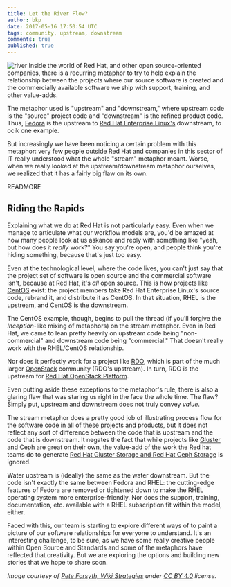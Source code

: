 ```yaml
---
title: Let the River Flow?
author: bkp
date: 2017-05-16 17:50:54 UTC
tags: community, upstream, downstream
comments: true
published: true
---
```


![river](blog/River.jpg) Inside the world of Red Hat, and other open source-oriented companies, there is a recurring metaphor to try to help explain the relationship between the projects where our source software is created and the commercially available software we ship with support, training, and other value-adds.

The metaphor used is "upstream" and "downstream," where upstream code is the "source" project code and "downstream" is the refined product code. Thus, [Fedora](https://getfedora.org/) is the upstream to [Red Hat Enterprise Linux's](https://www.redhat.com/en/technologies/linux-platforms/enterprise-linux) downstream, to ocik one example.

But increasingly we have been noticing a certain problem with this metaphor: very few people outside Red Hat and companies in this sector of IT really understood what the whole "stream" metaphor meant. Worse, when we really looked at the upstream/downstream metaphor ourselves, we realized that it has a fairly big flaw on its own.

READMORE

## Riding the Rapids

Explaining what we do at Red Hat is not particularly easy. Even when we manage to articulate what our workflow models are, you'd be amazed at how many people look at us askance and reply with something like "yeah, but how does it *really* work?" You say you're open, and people think you're hiding something, because that's just too easy.

Even at the technological level, where the code lives, you can't just say that the project set of software is open source and the commercial software isn't, because at Red Hat, it's *all* open source. This is how projects like [CentOS](https://www.centos.org/) exist: the project members take Red Hat Enterprise Linux's source code, rebrand it, and distribute it as CentOS. In that situation, RHEL is the upstream, and CentOS is the downstream.

The CentOS example, though, begins to pull the thread (if you'll forgive the *Inception*-like mixing of metaphors) on the stream metaphor. Even in Red Hat, we came to lean pretty heavily on upstream code being "non-commercial" and downstream code being "commercial." That doesn't really work with the RHEL/CentOS relationship.

Nor does it perfectly work for a project like [RDO](https://www.rdoproject.org/), which is part of the much larger [OpenStack](https://www.openstack.org/) community (RDO's upstream). In turn, RDO is the upstream for [Red Hat OpenStack Platform](https://www.redhat.com/en/technologies/linux-platforms/openstack-platform).

Even putting aside these exceptions to the metaphor's rule, there is also a glaring flaw that was staring us right in the face the whole time. The flaw? Simply put, upstream and downstream does not truly convey *value*.

The stream metaphor does a pretty good job of illustrating process flow for the software code in all of these projects and products, but it does not reflect any sort of difference between the code that is upstream and the code that is downstream. It negates the fact that while projects like [Gluster](https://www.gluster.org/) and [Ceph](http://ceph.com/) are great on their own, the value-add of the work the Red hat teams do to generate [Red Hat Gluster Storage and Red Hat Ceph Storage](https://www.redhat.com/en/technologies/storage) is ignored.

Water upstream is (ideally) the same as the water downstream. But the code isn't exactly the same between Fedora and RHEL: the cutting-edge features of Fedora are removed or tightened down to make the RHEL operating system more enterprise-friendly. Nor does the support, training, documentation, etc. available with a RHEL subscription fit within the model, either.

Faced with this, our team is starting to explore different ways of to paint a picture of our software relationships for everyone to understand. It's an interesting challenge, to be sure, as we have some really creative people within Open Source and Standards and some of the metaphors have reflected that creativity. But we are exploring the options and building new stories that we hope to share soon.

*Image courtesy of [Pete Forsyth, Wiki Strategies](https://wikistrategies.net/pete-forsyth) under [CC BY 4.0](https://creativecommons.org/licenses/by/4.0/deed.en) license.*
